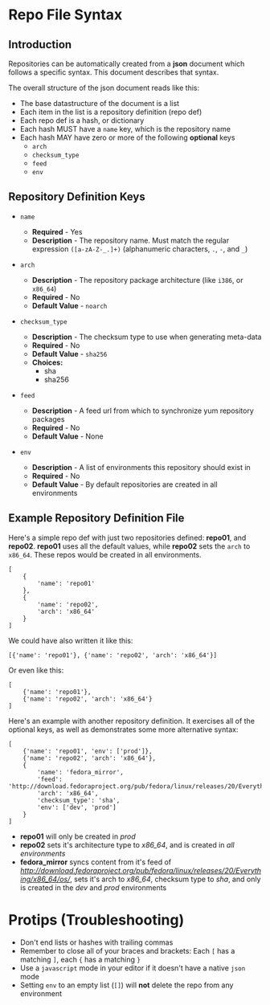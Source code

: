 # Repo File Syntax

## Introduction

Repositories can be automatically created from a **json** document which
follows a specific syntax. This document describes that syntax.

The overall structure of the json document reads like this:

- The base datastructure of the document is a list
- Each item in the list is a repository definition (repo def)
- Each repo def is a hash, or dictionary
- Each hash MUST have a `name` key, which is the repository name
- Each hash MAY have zero or more of the following **optional** keys
    - `arch`
    - `checksum_type`
    - `feed`
	- `env`

## Repository Definition Keys

- `name`
    - **Required** - Yes
    - **Description** - The repository name. Must match the regular expression `([a-zA-Z-_.]+)` (alphanumeric characters, `.`, `-`, and `_`)

- `arch`
    - **Description** - The repository package architecture (like `i386`, or `x86_64`)
    - **Required** - No
    - **Default Value** - `noarch`

- `checksum_type`
    - **Description** - The checksum type to use when generating meta-data
    - **Required** - No
    - **Default Value** - `sha256`
    - **Choices:**
        - sha
        - sha256

- `feed`
    - **Description** -  A feed url from which to synchronize yum repository packages
    - **Required** - No
    - **Default Value** - None

- `env`
    - **Description** - A list of environments this repository should exist in
    - **Required** - No
    - **Default Value** - By default repositories are created in all environments

## Example Repository Definition File

Here's a simple repo def with just two repositories defined:
**repo01**, and **repo02**. **repo01** uses all the default values,
while **repo02** sets the `arch` to `x86_64`. These repos would be
created in all environments.

    [
        {
            'name': 'repo01'
        },
        {
            'name': 'repo02',
            'arch': 'x86_64'
        }
    ]

We could have also written it like this:

    [{'name': 'repo01'}, {'name': 'repo02', 'arch': 'x86_64'}]

Or even like this:

    [
        {'name': 'repo01'},
        {'name': 'repo02', 'arch': 'x86_64'}
    ]

Here's an example with another repository definition. It exercises all
of the optional keys, as well as demonstrates some more alternative
syntax:


    [
        {'name': 'repo01', 'env': ['prod']},
        {'name': 'repo02', 'arch': 'x86_64'},
        {
            'name': 'fedora_mirror',
            'feed': 'http://download.fedoraproject.org/pub/fedora/linux/releases/20/Everything/x86_64/os/',
            'arch': 'x86_64',
            'checksum_type': 'sha',
            'env': ['dev', 'prod']
        }
    ]

- **repo01** will only be created in *prod*
- **repo02** sets it's architecture type to *x86_64*, and is created in *all environments*
- **fedora_mirror** syncs content from it's feed of
  *http://download.fedoraproject.org/pub/fedora/linux/releases/20/Everything/x86_64/os/*,
  sets it's arch to *x86_64*, checksum type to *sha*, and only is
  created in the *dev* and *prod* environments

# Protips (Troubleshooting)

- Don't end lists or hashes with trailing commas
- Remember to close all of your braces and brackets: Each `[` has a matching `]`, each `{` has a matching `}`
- Use a `javascript` mode in your editor if it doesn't have a native `json` mode
- Setting `env` to an empty list (`[]`) will **not** delete the repo from any environment
